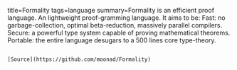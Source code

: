 title=Formality
tags=language
summary=Formality is an efficient proof language. An lightweight proof-gramming language. It aims to be: Fast: no garbage-collection, optimal beta-reduction, massively parallel compilers. Secure: a powerful type system capable of proving mathematical theorems. Portable: the entire language desugars to a 500 lines core type-theory.
~~~~~~

[Source](https://github.com/moonad/Formality)


